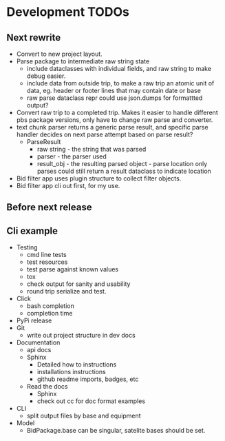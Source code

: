 # Development TODOs

## Next rewrite

- Convert to new project layout.
- Parse package to intermediate raw string state
  - include dataclasses with individual fields, and raw string to make debug easier.
  - include data from outside trip, to make a raw trip an atomic unit of data, eg. header or footer lines that may contain date or base
  - raw parse dataclass repr could use json.dumps for formattted output?
- Convert raw trip to a completed trip. Makes it easier to handle different pbs package versions, only have to change raw parse and converter.
- text chunk parser returns a generic parse result, and specific parse handler decides on next parse attempt based on parse result?
  - ParseResult
    - raw string - the string that was parsed
    - parser - the parser used
    - result_obj - the resulting parsed object - parse location only parses could still return a result dataclass to indicate location
- Bid filter app uses plugin structure to collect filter objects.
- Bid filter app cli out first, for my use.

## Before next release

## Cli example

- Testing
  - cmd line tests
  - test resources
  - test parse against known values
  - tox
  - check output for sanity and usability
  - round trip serialize and test.
- Click
  - bash completion
  - completion time
- PyPi release
- Git
  - write out project structure in dev docs
- Documentation
  - api docs
  - Sphinx
    - Detailed how to instructions
    - installations instructions
    - github readme imports, badges, etc
  - Read the docs
    - Sphinx
    - check out cc for doc format examples
- CLI
  - split output files by base and equipment
- Model
  - BidPackage.base can be singular, satelite bases should be set.

